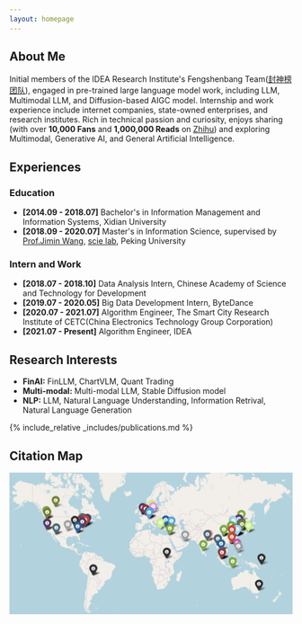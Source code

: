 ```yaml
---
layout: homepage
---
```


## About Me

Initial members of the IDEA Research Institute's Fengshenbang Team([封神榜团队](https://huggingface.co/IDEA-CCNL)), engaged in pre-trained large language model work, including LLM, Multimodal LLM, and Diffusion-based AIGC model. Internship and work experience include internet companies, state-owned enterprises, and research institutes. Rich in technical passion and curiosity, enjoys sharing (with over <strong>10,000 Fans</strong> and <strong>1,000,000 Reads</strong> on [Zhihu](https://www.zhihu.com/people/wxj630)) and exploring Multimodal, Generative AI, and General Artificial Intelligence.

## Experiences

### Education

- **[2014.09 - 2018.07]** Bachelor's in Information Management and Information Systems, Xidian University
- **[2018.09 - 2020.07]** Master's in Information Science, supervised by [Prof.Jimin Wang](http://www.im.pku.edu.cn/szll/xxxwyjs/wjm/index.htm), [scie lab](https://scie.pku.edu.cn/), Peking University

### Intern and Work
- **[2018.07 - 2018.10]** Data Analysis Intern, Chinese Academy of Science and Technology for Development
- **[2019.07 - 2020.05]** Big Data Development Intern, ByteDance
- **[2020.07 - 2021.07]** Algorithm Engineer, The Smart City Research Institute of CETC(China Electronics Technology Group Corporation)
- **[2021.07 - Present]** Algorithm Engineer, IDEA


## Research Interests

- **FinAI:** FinLLM, ChartVLM, Quant Trading
- **Multi-modal:** Multi-modal LLM, Stable Diffusion model
- **NLP:** LLM, Natural Language Understanding, Information Retrival, Natural Language Generation

<!-- ## News

- **[Feb. 2020]** Our paper about incremental learning is accepted to CVPR 2020.
- **[Feb. 2020]** We will host the ACM Multimedia Asia 2020 conference in Singapore!
- **[Sept. 2019]** Our paper about few-shot learning is accepted to NeurIPS 2019.
- **[Mar. 2019]** Our paper about few-shot learning is accepted to CVPR 2019. -->

{% include_relative _includes/publications.md %}

## Citation Map
![](./assets/img/citation_map.png)

<!-- {% include_relative _includes/services.md %} -->
